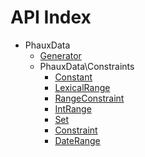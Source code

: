 API Index
=========

* PhauxData
    * [Generator](PhauxData-Generator.md)
    * PhauxData\Constraints
        * [Constant](PhauxData-Constraints-Constant.md)
        * [LexicalRange](PhauxData-Constraints-LexicalRange.md)
        * [RangeConstraint](PhauxData-Constraints-RangeConstraint.md)
        * [IntRange](PhauxData-Constraints-IntRange.md)
        * [Set](PhauxData-Constraints-Set.md)
        * [Constraint](PhauxData-Constraints-Constraint.md)
        * [DateRange](PhauxData-Constraints-DateRange.md)

